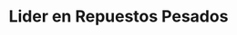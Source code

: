 ---
title: "Lider en Repuestos Pesados"
url: /san-miguel/lider-en-repuestos-pesados/
shop: Autoteile
---
